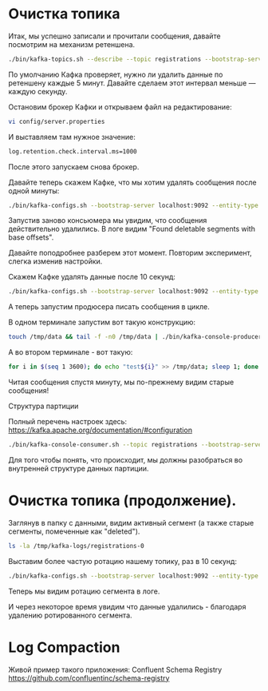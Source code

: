 # Очистка топика
Итак, мы успешно записали и прочитали сообщения, давайте посмотрим на механизм ретеншена.
```bash
./bin/kafka-topics.sh --describe --topic registrations --bootstrap-server localhost:9092
```
По умолчанию Кафка проверяет, нужно ли удалить данные по ретеншену каждые 5 минут. Давайте сделаем этот интервал меньше — каждую секунду.

Остановим брокер Кафки и открываем файл на редактирование:
```bash
vi config/server.properties
```
И выставляем там нужное значение:
```bash
log.retention.check.interval.ms=1000
```
После этого запускаем снова брокер.

Давайте теперь скажем Кафке, что мы хотим удалять сообщения после одной минуты:
```bash
./bin/kafka-configs.sh --bootstrap-server localhost:9092 --entity-type topics --entity-name registrations --alter --add-config retention.ms=60000
```
Запустив заново консьюмера мы увидим, что сообщения действительно удалились. В логе видим "Found deletable segments with base offsets".

Давайте поподробнее разберем этот момент. Повторим эксперимент, слегка изменив настройки. 

Скажем Кафке удалять данные после 10 секунд:
```bash
./bin/kafka-configs.sh --bootstrap-server localhost:9092 --entity-type topics --entity-name registrations --alter --add-config retention.ms=10000
```
А теперь запустим продюсера писать сообщения в цикле.

В одном терминале запустим вот такую конструкцию:
```bash
touch /tmp/data && tail -f -n0 /tmp/data | ./bin/kafka-console-producer.sh --topic registrations --bootstrap-server=localhost:9092 --sync
```
А во втором терминале - вот такую:
```bash
for i in $(seq 1 3600); do echo "test${i}" >> /tmp/data; sleep 1; done
```
Читая сообщения спустя минуту, мы по-прежнему видим старые сообщения!

Структура партиции
 
Полный перечень настроек здесь:
https://kafka.apache.org/documentation/#configuration
```bash
./bin/kafka-console-consumer.sh --topic registrations --bootstrap-server localhost:9092 --consumer-property auto.offset.reset=earliest
```
Для того чтобы понять, что происходит, мы должны разобраться во внутренней структуре данных партиции.

# Очистка топика (продолжение).
Заглянув в папку с данными, видим активный сегмент (а также старые сегменты, помеченные как "deleted").
```bash
ls -la /tmp/kafka-logs/registrations-0
```
Выставим более частую ротацию нашему топику, раз в 10 секунд:
```bash
./bin/kafka-configs.sh --bootstrap-server localhost:9092 --entity-type topics --entity-name registrations --alter --add-config segment.ms=10000
```
Теперь мы видим ротацию сегмента в логе.

И через некоторое время увидим что данные удалились - благодаря удалению ротированного сегмента.

# Log Compaction
 
Живой пример такого приложения: Confluent Schema Registry
https://github.com/confluentinc/schema-registry
